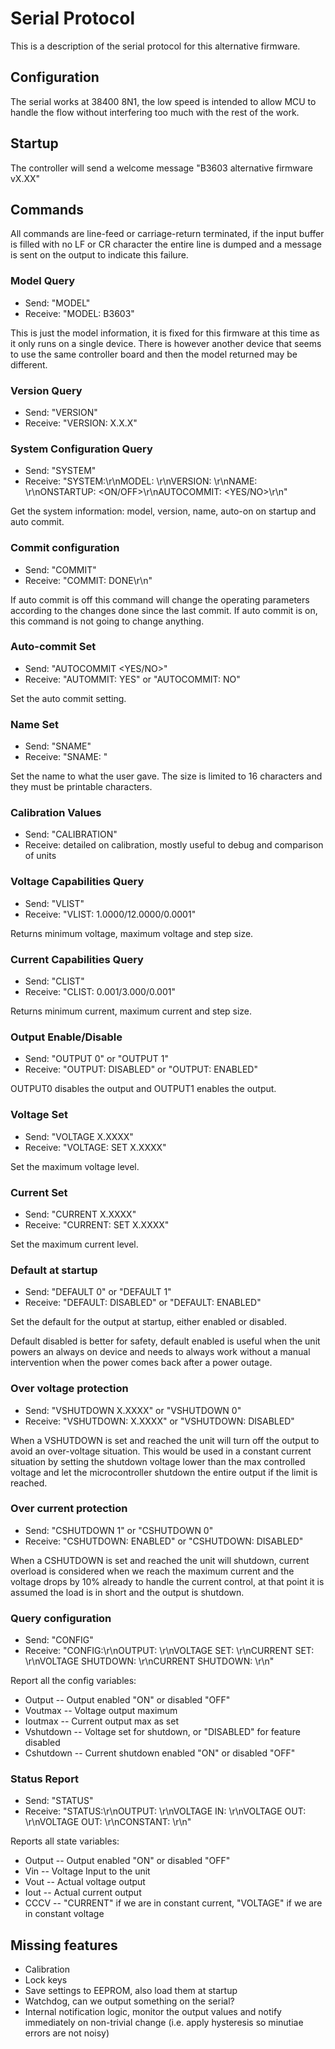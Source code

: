 # Serial Protocol

This is a description of the serial protocol for this alternative firmware.

## Configuration

The serial works at 38400 8N1, the low speed is intended to allow MCU to handle
the flow without interfering too much with the rest of the work.

## Startup

The controller will send a welcome message "B3603 alternative firmware vX.XX"

## Commands

All commands are line-feed or carriage-return terminated, if the input buffer
is filled with no LF or CR character the entire line is dumped and a message is
sent on the output to indicate this failure.

### Model Query

* Send: "MODEL"
* Receive: "MODEL: B3603"

This is just the model information, it is fixed for this firmware at this time
as it only runs on a single device. There is however another device that seems
to use the same controller board and then the model returned may be different.

### Version Query

* Send: "VERSION"
* Receive: "VERSION: X.X.X"

### System Configuration Query

* Send: "SYSTEM"
* Receive: "SYSTEM:\r\nMODEL: <model>\r\nVERSION: <version>\r\nNAME: <name>\r\nONSTARTUP: <ON/OFF>\r\nAUTOCOMMIT: <YES/NO>\r\n"

Get the system information: model, version, name, auto-on on startup and auto commit.

### Commit configuration

* Send: "COMMIT"
* Receive: "COMMIT: DONE\r\n"

If auto commit is off this command will change the operating parameters according to the changes done since the last commit.
If auto commit is on, this command is not going to change anything.

### Auto-commit Set

* Send: "AUTOCOMMIT <YES/NO>"
* Receive: "AUTOMMIT: YES" or "AUTOCOMMIT: NO"

Set the auto commit setting.

### Name Set

* Send: "SNAME"
* Receive: "SNAME: <name>"

Set the name to what the user gave. The size is limited to 16 characters and
they must be printable characters.

### Calibration Values

* Send: "CALIBRATION"
* Receive: detailed on calibration, mostly useful to debug and comparison of units

### Voltage Capabilities Query

* Send: "VLIST"
* Receive: "VLIST: 1.0000/12.0000/0.0001"

Returns minimum voltage, maximum voltage and step size.

### Current Capabilities Query

* Send: "CLIST"
* Receive: "CLIST: 0.001/3.000/0.001"

Returns minimum current, maximum current and step size.

### Output Enable/Disable

* Send: "OUTPUT 0" or "OUTPUT 1"
* Receive: "OUTPUT: DISABLED" or "OUTPUT: ENABLED"

OUTPUT0 disables the output and OUTPUT1 enables the output.

### Voltage Set

* Send: "VOLTAGE X.XXXX"
* Receive: "VOLTAGE: SET X.XXXX"

Set the maximum voltage level.

### Current Set

* Send: "CURRENT X.XXXX"
* Receive: "CURRENT: SET X.XXXX"

Set the maximum current level.

### Default at startup

* Send: "DEFAULT 0" or "DEFAULT 1"
* Receive: "DEFAULT: DISABLED" or "DEFAULT: ENABLED"

Set the default for the output at startup, either enabled or disabled.

Default disabled is better for safety, default enabled is useful when the unit
powers an always on device and needs to always work without a manual
intervention when the power comes back after a power outage.

### Over voltage protection

* Send: "VSHUTDOWN X.XXXX" or "VSHUTDOWN 0"
* Receive: "VSHUTDOWN: X.XXXX" or "VSHUTDOWN: DISABLED"

When a VSHUTDOWN is set and reached the unit will turn off the output to avoid
an over-voltage situation. This would be used in a constant current situation
by setting the shutdown voltage lower than the max controlled voltage and let
the microcontroller shutdown the entire output if the limit is reached.

### Over current protection

* Send: "CSHUTDOWN 1" or "CSHUTDOWN 0"
* Receive: "CSHUTDOWN: ENABLED" or "CSHUTDOWN: DISABLED"

When a CSHUTDOWN is set and reached the unit will shutdown, current overload is
considered when we reach the maximum current and the voltage drops by 10%
already to handle the current control, at that point it is assumed the load is
in short and the output is shutdown.

### Query configuration

* Send: "CONFIG"
* Receive: "CONFIG:\r\nOUTPUT: <Output>\r\nVOLTAGE SET: <Voutmax>\r\nCURRENT SET: <Ioutmax>\r\nVOLTAGE SHUTDOWN: <Vshutdown>\r\nCURRENT SHUTDOWN: <Cshutdown>\r\n"

Report all the config variables:

* Output -- Output enabled "ON" or disabled "OFF"
* Voutmax -- Voltage output maximum
* Ioutmax -- Current output max as set
* Vshutdown -- Voltage set for shutdown, or "DISABLED" for feature disabled
* Cshutdown -- Current shutdown enabled "ON" or disabled "OFF"

### Status Report

* Send: "STATUS"
* Receive: "STATUS:\r\nOUTPUT: <Output>\r\nVOLTAGE IN: <Vin>\r\nVOLTAGE OUT: <Vout>\r\nVOLTAGE OUT: <Iout>\r\nCONSTANT: <CCCV>\r\n"

Reports all state variables:

* Output -- Output enabled "ON" or disabled "OFF"
* Vin -- Voltage Input to the unit
* Vout -- Actual voltage output
* Iout -- Actual current output
* CCCV -- "CURRENT" if we are in constant current, "VOLTAGE" if we are in constant voltage

## Missing features

* Calibration
* Lock keys
* Save settings to EEPROM, also load them at startup
* Watchdog, can we output something on the serial?
* Internal notification logic, monitor the output values and notify immediately
  on non-trivial change (i.e. apply hysteresis so minutiae errors are not
  noisy)
